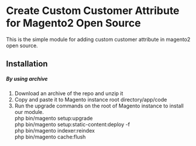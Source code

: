 # Create Custom Customer Attribute for Magento2 Open Source

This is the simple module for adding custom customer attribute in magento2 open source.

## Installation

##### By using archive
1. Download an archive of the repo and unzip it
2. Copy and paste it to Magento instance root directory/app/code
3. Run the upgrade commands on the root of Magento instance to install our module.  
php bin/magento setup:upgrade  
php bin/magento setup:static-content:deploy -f  
php bin/magento indexer:reindex  
php bin/magento cache:flush
